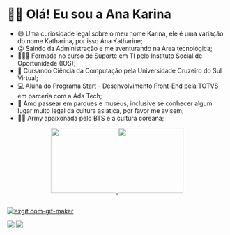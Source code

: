  <h1>👋🏽 Olá! Eu sou a Ana Karina</h1>
 
- 😄 Uma curiosidade legal sobre o meu nome Karina, ele é uma variação do nome Katharina, por isso Ana Katharine;
- 😜  Saindo da Administração e me aventurando na Área tecnológica;
- 👩🏽‍🎓  Formada no curso de Suporte em TI pelo Instituto Social de Oportunidade (IOS);
- 🌠  Cursando Ciência da Computação pela Universidade Cruzeiro do Sul Virtual;
- 💻  Aluna do Programa Start - Desenvolvimento Front-End pela TOTVS em parceria com a Ada Tech;
- 🏯  Amo passear em parques e museus, inclusive se conhecer algum lugar muito legal da cultura asiatica, por favor me avisem;
- 🫰🏽 Army apaixonada pelo BTS e a cultura coreana;

<div align="center">
  <a href="https://github.com/Ana-Katharine">
  <img height="150em" src="https://github-readme-stats.vercel.app/api?username=Ana-Katharine&show_icons=true&theme=dark&include_all_commits=true&count_private=true"/>
  <img height="150em" src="https://github-readme-stats.vercel.app/api/top-langs/?username=Ana-Katharine&layout=compact&langs_count=7&theme=dark"/>

</div>

##
![ezgif com-gif-maker](https://github.com/Ana-Katharine/Ana-Katharine/assets/137085838/1f64ae42-924d-48cf-9c60-7da8c708930f)
 
<div>
  <a href="https://www.linkedin.com/in/ana-karina-silva-leit%C3%A3o-40497b212/"target="_blank"><img src="https://img.shields.io/badge/-LinkedIn-%230077B5?style=for-the-badge&logo=linkedin&logoColor=white" target="_blank"></a> 
    <a href="https://www.instagram.com/sad_monster.nj/" target="_blank"><img src="https://img.shields.io/badge/-Instagram-%23E4405F?style=for-the-badge&logo=instagram&logoColor=white" target="_blank"></a>
</div>
